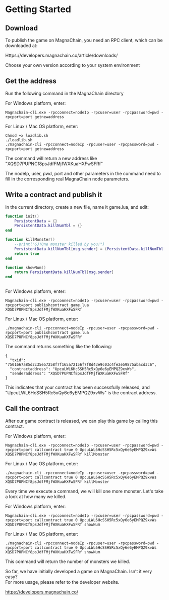 # Getting Started

## Download

To publish the game on MagnaChain, you need an RPC client, which can be downloaded at:

Https://developers.magnachain.co/article/downloads/

Choose your own version according to your system environment

## Get the address

Run the following command in the MagnaChain directory

For Windows platform, enter:

    Magnachain-cli.exe -rpcconnect=nodeIp -rpcuser=user -rpcpassword=pwd -rpcport=port getnewaddress

For Linux / Mac OS platform, enter:

    Chmod +x loadlib.sh
    ./loadlib.sh
    ./magnachain-cli -rpcconnect=nodeIp -rpcuser=user -rpcpassword=pwd -rpcport=port getnewaddress

The command will return a new address like "XQSD7PUPNCf8psJdfFMjfWXKuaHXFwSFRf"

The nodeIp, user, pwd, port and other parameters in the command need to fill in the corresponding real MagnaChain node parameters.

## Write a contract and publish it

In the current directory, create a new file, name it game.lua, and edit:

```lua
function init()
    PersistentData = {}
    PersistentData.killNumTbl = {}
end

function killMonster()
    --print("GJ!One monster killed by you!")
    PersistentData.killNumTbl[msg.sender] = (PersistentData.killNumTbl[msg.sender] or 0) + 1
    return true
end

function showNum()
    return PersistentData.killNumTbl[msg.sender]
end
    
```

For Windows platform, enter:
    
    Magnachain-cli.exe -rpcconnect=nodeIp -rpcuser=user -rpcpassword=pwd -rpcport=port publishcontract game.lua XQSD7PUPNCf8psJdfFMjfWXKuaHXFwSFRf

For Linux / Mac OS platform, enter:

    ./magnachain-cli -rpcconnect=nodeIp -rpcuser=user -rpcpassword=pwd -rpcport=port publishcontract game.lua XQSD7PUPNCf8psJdfFMjfWXKuaHXFwSFRf

The command returns something like the following:

    {
      "txid": "7501667a85d2c35e57258f7f165a72156f7f8d43e9c03c4fe2e59875abacd3c6",
      "contractaddress": "UpcuLWL6HcSSH5Rc5xQy6e6yEMPQZ9xvWs",
      "senderaddress": "XQSD7PUPNCf8psJdfFMjfWXKuaHXFwSFRf"
    }

This indicates that your contract has been successfully released, and "UpcuLWL6HcSSH5Rc5xQy6e6yEMPQZ9xvWs" is the contract address.

## Call the contract

After our game contract is released, we can play this game by calling this contract.

For Windows platform, enter:

    Magnachain-cli.exe -rpcconnect=nodeIp -rpcuser=user -rpcpassword=pwd -rpcport=port callcontract true 0 UpcuLWL6HcSSH5Rc5xQy6e6yEMPQZ9xvWs XQSD7PUPNCf8psJdfFMjfWXKuaHXFwSFRf killMonster

For Linux / Mac OS platform, enter:

    ./magnachain-cli -rpcconnect=nodeIp -rpcuser=user -rpcpassword=pwd -rpcport=port callcontract true 0 UpcuLWL6HcSSH5Rc5xQy6e6yEMPQZ9xvWs XQSD7PUPNCf8psJdfFMjfWXKuaHXFwSFRf killMonster

Every time we execute a command, we will kill one more monster. Let's take a look at how many we killed.

For Windows platform, enter:

    Magnachain-cli.exe -rpcconnect=nodeIp -rpcuser=user -rpcpassword=pwd -rpcport=port callcontract true 0 UpcuLWL6HcSSH5Rc5xQy6e6yEMPQZ9xvWs XQSD7PUPNCf8psJdfFMjfWXKuaHXFwSFRf showNum

For Linux / Mac OS platform, enter:

    ./magnachain-cli -rpcconnect=nodeIp -rpcuser=user -rpcpassword=pwd -rpcport=port callcontract true 0 UpcuLWL6HcSSH5Rc5xQy6e6yEMPQZ9xvWs XQSD7PUPNCf8psJdfFMjfWXKuaHXFwSFRf showNum

This command will return the number of monsters we killed.

So far, we have initially developed a game on MagnaChain. Isn’t  it very easy?   
For more usage, please refer to the developer website.

https://developers.magnachain.co/

